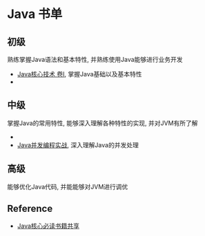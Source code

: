 # Java 书单

## 初级

熟练掌握Java语法和基本特性, 并熟练使用Java能够进行业务开发

- [Java核心技术 卷I](https://book.douban.com/subject/26880667/), 掌握Java基础以及基本特性
- 

## 中级

掌握Java的常用特性, 能够深入理解各种特性的实现, 并对JVM有所了解

- 
- [Java并发编程实战](https://book.douban.com/subject/10484692/), 深入理解Java的并发处理

## 高级

能够优化Java代码, 并能能够对JVM进行调优



## Reference

- [Java核心必读书籍共享](https://www.jianshu.com/p/454fc1e6cbe2)
